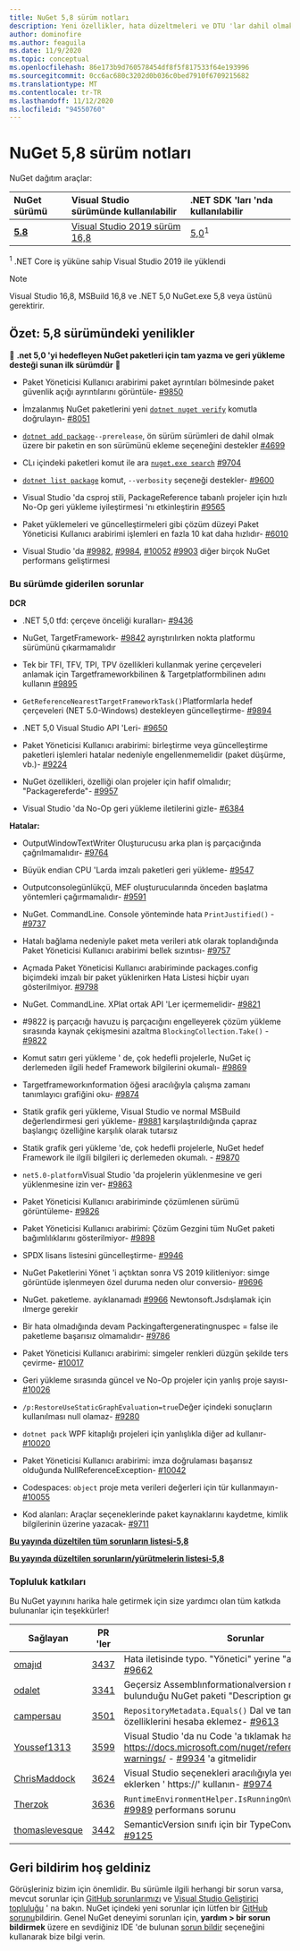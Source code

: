 ```yaml
---
title: NuGet 5,8 sürüm notları
description: Yeni özellikler, hata düzeltmeleri ve DTU 'lar dahil olmak üzere NuGet 5,8 sürüm notları.
author: dominofire
ms.author: feaguila
ms.date: 11/9/2020
ms.topic: conceptual
ms.openlocfilehash: 86e173b9d760578454df8f5f817533f64e193996
ms.sourcegitcommit: 0cc6ac680c3202d0b036c0bed7910f6709215682
ms.translationtype: MT
ms.contentlocale: tr-TR
ms.lasthandoff: 11/12/2020
ms.locfileid: "94550760"
---
```

# <a name="nuget-58-release-notes"></a>NuGet 5,8 sürüm notları

NuGet dağıtım araçlar:

| NuGet sürümü | Visual Studio sürümünde kullanılabilir | .NET SDK 'ları 'nda kullanılabilir |
|:---|:---|:---|
| [**5.8**](https://nuget.org/downloads) | [Visual Studio 2019 sürüm 16,8](https://visualstudio.microsoft.com/downloads/) | [5,0](https://dotnet.microsoft.com/download/dotnet-core/5.0)<sup>1</sup> |

<sup>1</sup> .NET Core iş yüküne sahip Visual Studio 2019 ile yüklendi
  
> [!NOTE]
> Visual Studio 16,8, MSBuild 16,8 ve .NET 5,0 NuGet.exe 5,8 veya üstünü gerektirir.


## <a name="summary-whats-new-in-58"></a>Özet: 5,8 sürümündeki yenilikler
🎉 **.net 5,0 'yi hedefleyen NuGet paketleri için tam yazma ve geri yükleme desteği sunan ilk sürümdür** 🎉

* Paket Yöneticisi Kullanıcı arabirimi paket ayrıntıları bölmesinde paket güvenlik açığı ayrıntılarını görüntüle- [#9850](https://github.com/NuGet/Home/issues/9850)

* İmzalanmış NuGet paketlerini yeni [`dotnet nuget verify`](https://docs.microsoft.com/dotnet/core/tools/dotnet-nuget-verify) komutla doğrulayın- [#8051](https://github.com/NuGet/Home/issues/8051)

* [`dotnet add package`](https://docs.microsoft.com/dotnet/core/tools/dotnet-add-package#:~:text=dotnet%20add%20package%201%20Name%202%20Synopsis%203,when%20targeting%20a%20specific%20framework.%20...%206%20Examples)`--prerelease`, ön sürüm sürümleri de dahil olmak üzere bir paketin en son sürümünü ekleme seçeneğini destekler [#4699](https://github.com/NuGet/Home/issues/4699)

* CLı içindeki paketleri komut ile ara [`nuget.exe search`](https://docs.microsoft.com/nuget/reference/cli-reference/cli-ref-search) [#9704](https://github.com/NuGet/Home/issues/9704)

* [`dotnet list package`](https://docs.microsoft.com/dotnet/core/tools/dotnet-list-package) komut, `--verbosity` seçeneği destekler- [#9600](https://github.com/NuGet/Home/issues/9600)

* Visual Studio 'da csproj stili, PackageReference tabanlı projeler için hızlı No-Op geri yükleme iyileştirmesi 'nı etkinleştirin [#9565](https://github.com/NuGet/Home/issues/9565)

* Paket yüklemeleri ve güncelleştirmeleri gibi çözüm düzeyi Paket Yöneticisi Kullanıcı arabirimi işlemleri en fazla 10 kat daha hızlıdır- [#6010](https://github.com/NuGet/Home/issues/6010)

* Visual Studio 'da [#9982](https://github.com/NuGet/Home/issues/9982), [#9984](https://github.com/NuGet/Home/issues/9984), [#10052](https://github.com/NuGet/Home/issues/10052) [#9903](https://github.com/NuGet/Home/issues/9903) diğer birçok NuGet performans geliştirmesi


### <a name="issues-fixed-in-this-release"></a>Bu sürümde giderilen sorunlar

**DCR**

* .NET 5,0 tfd: çerçeve önceliği kuralları- [#9436](https://github.com/NuGet/Home/issues/9436)

* NuGet, TargetFramework- [#9842](https://github.com/NuGet/Home/issues/9842) ayrıştırılırken nokta platformu sürümünü çıkarmamalıdır

* Tek bir TFI, TFV, TPI, TPV özellikleri kullanmak yerine çerçeveleri anlamak için Targetframeworkbilinen & Targetplatformbilinen adını kullanın [#9895](https://github.com/NuGet/Home/issues/9895)

* `GetReferenceNearestTargetFrameworkTask()`Platformlarla hedef çerçeveleri (NET 5.0-Windows) destekleyen güncelleştirme- [#9894](https://github.com/NuGet/Home/issues/9894)

* .NET 5,0 Visual Studio API 'Leri- [#9650](https://github.com/NuGet/Home/issues/9650)

* Paket Yöneticisi Kullanıcı arabirimi: birleştirme veya güncelleştirme paketleri işlemleri hatalar nedeniyle engellenmemelidir (paket düşürme, vb.)- [#9224](https://github.com/NuGet/Home/issues/9224)

* NuGet özellikleri, özelliği olan projeler için hafif olmalıdır; "Packagereferde"- [#9957](https://github.com/NuGet/Home/issues/9957)

* Visual Studio 'da No-Op geri yükleme iletilerini gizle- [#6384](https://github.com/NuGet/Home/issues/6384)

**Hatalar:**

* OutputWindowTextWriter Oluşturucusu arka plan iş parçacığında çağrılmamalıdır- [#9764](https://github.com/NuGet/Home/issues/9764)

* Büyük endian CPU 'Larda imzalı paketleri geri yükleme- [#9547](https://github.com/NuGet/Home/issues/9547)

* Outputconsolegünlükçü, MEF oluşturucularında önceden başlatma yöntemleri çağırmamalıdır- [#9591](https://github.com/NuGet/Home/issues/9591)

* NuGet. CommandLine. Console yönteminde hata `PrintJustified()` - [#9737](https://github.com/NuGet/Home/issues/9737)

* Hatalı bağlama nedeniyle paket meta verileri atık olarak toplandığında Paket Yöneticisi Kullanıcı arabirimi bellek sızıntısı- [#9757](https://github.com/NuGet/Home/issues/9757)

* Açmada Paket Yöneticisi Kullanıcı arabiriminde packages.config biçimdeki imzalı bir paket yüklenirken Hata Listesi hiçbir uyarı gösterilmiyor. [#9798](https://github.com/NuGet/Home/issues/9798)

* NuGet. CommandLine. XPlat ortak API 'Ler içermemelidir- [#9821](https://github.com/NuGet/Home/issues/9821)

* #9822 iş parçacığı havuzu iş parçacığını engelleyerek çözüm yükleme sırasında kaynak çekişmesini azaltma `BlockingCollection.Take()`  -  [#9822](https://github.com/NuGet/Home/issues/9822)

* Komut satırı geri yükleme ' de, çok hedefli projelerle, NuGet iç derlemeden ilgili hedef Framework bilgilerini okumalı- [#9869](https://github.com/NuGet/Home/issues/9869)

* Targetframeworkınformation öğesi aracılığıyla çalışma zamanı tanımlayıcı grafiğini oku- [#9874](https://github.com/NuGet/Home/issues/9874)

* Statik grafik geri yükleme, Visual Studio ve normal MSBuild değerlendirmesi geri yükleme- [#9881](https://github.com/NuGet/Home/issues/9881) karşılaştırıldığında çapraz başlangıç özelliğine karşılık olarak tutarsız

* Statik grafik geri yükleme 'de, çok hedefli projelerle, NuGet hedef Framework ile ilgili bilgileri iç derlemeden okumalı. - [#9870](https://github.com/NuGet/Home/issues/9870)

* `net5.0-platform`Visual Studio 'da projelerin yüklenmesine ve geri yüklenmesine izin ver- [#9863](https://github.com/NuGet/Home/issues/9863)

* Paket Yöneticisi Kullanıcı arabiriminde çözümlenen sürümü görüntüleme- [#9826](https://github.com/NuGet/Home/issues/9826)

* Paket Yöneticisi Kullanıcı arabirimi: Çözüm Gezgini tüm NuGet paketi bağımlılıklarını gösterilmiyor- [#9898](https://github.com/NuGet/Home/issues/9898)

* SPDX lisans listesini güncelleştirme- [#9946](https://github.com/NuGet/Home/issues/9946)

* NuGet Paketlerini Yönet 'i açtıktan sonra VS 2019 kilitleniyor: simge görüntüde işlenmeyen özel duruma neden olur conversio- [#9696](https://github.com/NuGet/Home/issues/9696)

* NuGet. paketleme. ayıklanamadı [#9966](https://github.com/NuGet/Home/issues/9966) Newtonsoft.Jsdışlamak için ılmerge gerekir

* Bir hata olmadığında devam Packingaftergeneratingnuspec = false ile paketleme başarısız olmamalıdır- [#9786](https://github.com/NuGet/Home/issues/9786)

* Paket Yöneticisi Kullanıcı arabirimi: simgeler renkleri düzgün şekilde ters çevirme- [#10017](https://github.com/NuGet/Home/issues/10017)

* Geri yükleme sırasında güncel ve No-Op projeler için yanlış proje sayısı- [#10026](https://github.com/NuGet/Home/issues/10026)

* `/p:RestoreUseStaticGraphEvaluation=true`Değer içindeki sonuçların kullanılması null olamaz- [#9280](https://github.com/NuGet/Home/issues/9280)

* `dotnet pack` WPF kitaplığı projeleri için yanlışlıkla diğer ad kullanır- [#10020](https://github.com/NuGet/Home/issues/10020)

* Paket Yöneticisi Kullanıcı arabirimi: imza doğrulaması başarısız olduğunda NullReferenceException- [#10042](https://github.com/NuGet/Home/issues/10042)

* Codespaces: `object` proje meta verileri değerleri için tür kullanmayın- [#10055](https://github.com/NuGet/Home/issues/10055)

* Kod alanları: Araçlar seçeneklerinde paket kaynaklarını kaydetme, kimlik bilgilerinin üzerine yazacak- [#9711](https://github.com/NuGet/Home/issues/9711)


**[Bu yayında düzeltilen tüm sorunların listesi-5,8](https://app.zenhub.com/workspaces/nuget-client-team-55aec9a240305cf007585881/reports/release?release=5f03519b777e78b4ffb2edeb)**

**[Bu yayında düzeltilen sorunların/yürütmelerin listesi-5,8](https://github.com/NuGet/NuGet.Client/compare/5.7.0.6726...5.8.0.6930)**

### <a name="community-contributions"></a>Topluluk katkıları

Bu NuGet yayınını harika hale getirmek için size yardımcı olan tüm katkıda bulunanlar için teşekkürler!

|Sağlayan|PR 'ler|Sorunlar|
|----|----|----|
[omajıd](https://github.com/omajid) | [3437](https://github.com/NuGet/NuGet.Client/pull/3437) | Hata iletisinde typo. "Yönetici" yerine "administator"- [#9662](https://github.com/NuGet/Home/issues/9662)
[odalet](https://github.com/odalet) | [3341](https://github.com/NuGet/NuGet.Client/pull/3341) | Geçersiz Assemblınformationalversion raporlarının bulunduğu NuGet paketi "Description gereklidir"- [#5548](https://github.com/NuGet/Home/issues/5548)
[campersau](https://github.com/campersau) | [3501](https://github.com/NuGet/NuGet.Client/pull/3501) | `RepositoryMetadata.Equals()` Dal ve tamamlama özelliklerini hesaba eklemez- [#9613](https://github.com/NuGet/Home/issues/9613)
[Youssef1313](https://github.com/Youssef1313) | [3599](https://github.com/NuGet/NuGet.Client/pull/3599) | Visual Studio 'da nu Code 'a tıklamak hata listesi pencere https://docs.microsoft.com/nuget/reference/errors-and-warnings/  -  [#9934](https://github.com/NuGet/Home/issues/9934) 'a gitmelidir
[ChrisMaddock](https://github.com/ChrisMaddock) | [3624](https://github.com/NuGet/NuGet.Client/pull/3624) | Visual Studio seçenekleri aracılığıyla yeni paket kaynağı eklerken ' https://' kullanın- [#9974](https://github.com/NuGet/Home/issues/9974)
[Therzok](https://github.com/Therzok) | [3636](https://github.com/NuGet/NuGet.Client/pull/3636) | `RuntimeEnvironmentHelper.IsRunningOnVisualStudio`Mono [#9989](https://github.com/NuGet/Home/issues/9989) performans sorunu
[thomaslevesque](https://github.com/thomaslevesque) | [3442](https://github.com/NuGet/NuGet.Client/pull/3442) | SemanticVersion sınıfı için bir TypeConverter ekleyin- [#9125](https://github.com/NuGet/Home/issues/9125)


## <a name="feedback-welcome"></a>Geri bildirim hoş geldiniz

Görüşleriniz bizim için önemlidir.  Bu sürümle ilgili herhangi bir sorun varsa, mevcut sorunlar için [GitHub sorunlarımızı](https://github.com/NuGet/Home/issues) ve [Visual Studio Geliştirici topluluğu](https://developercommunity.visualstudio.com/) ' na bakın.  NuGet içindeki yeni sorunlar için lütfen bir [GitHub sorunu](hhttps://github.com/NuGet/Home/issues/new)bildirin.
Genel NuGet deneyimi sorunları için, **yardım > bir sorun bildirmek** üzere en sevdiğiniz IDE 'de bulunan [sorun bildir](https://docs.microsoft.com/visualstudio/ide/how-to-report-a-problem-with-visual-studio) seçeneğini kullanarak bize bilgi verin.
